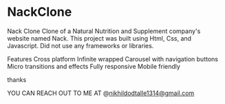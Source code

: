 # NackClone
 
 Nack Clone
Clone of a Natural Nutrition and Supplement company's website named Nack. This project was built using Html, Css, and Javascript. Did not use any frameworks or libraries.

Features
Cross platform
Infinite wrapped Carousel with navigation buttons
Micro transitions and effects
Fully responsive
Mobile friendly










thanks





YOU CAN REACH OUT TO ME AT @nikhildodtalle1314@gmail.com
